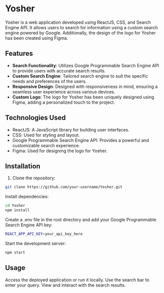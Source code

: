 # Yosher

Yosher is a web application developed using ReactJS, CSS, and Search Engine API. It allows users to search for information using a custom search engine powered by Google. Additionally, the design of the logo for Yosher has been created using Figma.

## Features

- **Search Functionality**: Utilizes Google Programmable Search Engine API to provide users with accurate search results.
- **Custom Search Engine**: Tailored search engine to suit the specific needs and preferences of the users.
- **Responsive Design**: Designed with responsiveness in mind, ensuring a seamless user experience across various devices.
- **Custom Logo**: The logo for Yosher has been uniquely designed using Figma, adding a personalized touch to the project.

## Technologies Used

- ReactJS: A JavaScript library for building user interfaces.
- CSS: Used for styling and layout.
- Google Programmable Search Engine API: Provides a powerful and customizable search experience.
- Figma: Used for designing the logo for Yosher.

## Installation

1. Clone the repository:

```bash
git clone https://github.com/your-username/Yosher.git
```

Install dependencies:
```bash
cd Yosher
npm install
```
Create a .env file in the root directory and add your Google Programmable Search Engine API key:

```bash
REACT_APP_API_KEY=your_api_key_here
```


Start the development server:

```bash
npm start
```

## Usage
Access the deployed application or run it locally.
Use the search bar to enter your query.
View and interact with the search results.
